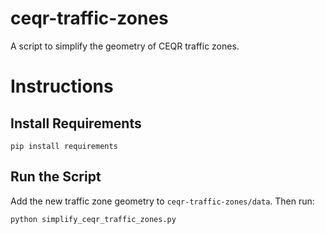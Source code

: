 # ceqr-traffic-zones
A script to simplify the geometry of CEQR traffic zones. 

# Instructions

## Install Requirements
`pip install requirements`

## Run the Script
Add the new traffic zone geometry to  `ceqr-traffic-zones/data`. Then run:

`python simplify_ceqr_traffic_zones.py`

